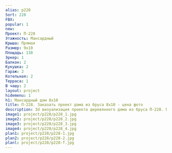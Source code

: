 ```yaml
---
alias: p228
Sort: 228
FBX: 
popular: 1
new: 
Проект: П-228
Этажность: Мансардный
Крыша: Прямая
Размер: 9х10
Площадь: 138
Эркер: 1
Балкон: 2
Кукушка: 2
Гараж: 2
Котельная: 2
Терраса: 1
В чашу: 2
layout: project
hidemenu: 1
h1: Мансардный дом 8х10
title: П-228. Заказать проект дома из бруса 8х10 - цена фото
description: 3d визуализация проекта деревянного дома из бруса П-228. Площадь 138 м2, размер 8х10. Вы можете внести любые изменения в проект.
image1: project/p228/p228_1.jpg
image2: project/p228/p228_2.jpg
image3: project/p228/p228_3.jpg
image4: project/p228/p228_4.jpg
plan1: project/p228/p228-1.jpg
plan2: project/p228/p228-2.jpg
planl: project/p228/p228-f.jpg
---
```

